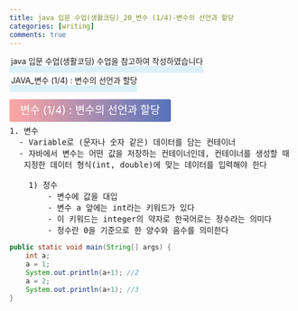 ```yaml
---
title: java 입문 수업(생활코딩)_20_변수 (1/4)-변수의 선언과 할당
categories: [writing] 
comments: true
---
```

<p><span style="border-bottom: 12px solid #dcf1fb; padding: 0 0 0 0.2em;">java 입문 수업(생활코딩) 수업을 참고하여 작성하였습니다</span></p>
<p><span style="border-bottom: 12px solid #dcf1fb; padding: 0 0 0 0.2em;">JAVA_변수 (1/4) : 변수의 선언과 할당</span></p>

<html lang="en">
<head>
    <meta charset="UTF-8">
    <title>정의</title>
</head>
<body>

<pre>
</pre>

<p><span style="background: linear-gradient(to right, #ffa7a3, #5673bd); padding: 0.43em 1em; font-size: 19px; border-radius: 3px; color: #ffffff;">변수 (1/4) : 변수의 선언과 할당</span></p>

<pre>
1. 변수
  - Variable로 (문자나 숫자 같은) 데이터를 담는 컨테이너
  - 자바에서 변수는 어떤 값을 저장하는 컨테이너인데, 컨테이너를 생성할 때 
   지정한 데이터 형식(int, double)에 맞는 데이터를 입력해야 한다
   
	1) 정수
		- 변수에 값을 대입
		- 변수 a 앞에는 int라는 키워드가 있다
		- 이 키워드는 integer의 약자로 한국어로는 정수라는 의미다
		- 정수란 0을 기준으로 한 양수와 음수를 의미한다
</pre>
</body>
</html>


```java
public static void main(String[] args) {
	int a;
	a = 1;
	System.out.println(a+1); //2
	a = 2;
	System.out.println(a+1); //3
}
```